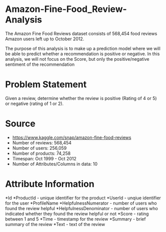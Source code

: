 # Amazon-Fine-Food_Review-Analysis
The Amazon Fine Food Reviews dataset consists of 568,454 food reviews Amazon users left up to October 2012.

The purpose of this analysis is to make up a prediction model where we will be able to predict whether a recommendation is positive or negative. In this analysis, we will not focus on the Score, but only the positive/negative sentiment of the recommendation

# Problem Statement
Given a review, determine whether the review is positive (Rating of 4 or 5) or negative (rating of 1 or 2).

# Source
* https://www.kaggle.com/snap/amazon-fine-food-reviews
* Number of reviews: 568,454
* Number of users: 256,059
* Number of products: 74,258
* Timespan: Oct 1999 - Oct 2012
* Number of Attributes/Columns in data: 10

# Attribute Information
*Id
*ProductId - unique identifier for the product
*UserId - unqiue identifier for the user
*ProfileName
*HelpfulnessNumerator - number of users who found the review helpful
*HelpfulnessDenominator - number of users who indicated whether they found the review helpful or not
*Score - rating between 1 and 5
*Time - timestamp for the review
*Summary - brief summary of the review
*Text - text of the review
